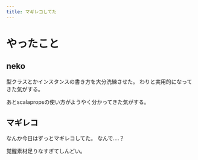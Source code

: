 ```yaml
---
title: マギレコしてた
---
```


# やったこと

## neko

型クラスとかインスタンスの書き方を大分洗練させた。
わりと実用的になってきた気がする。

あとscalapropsの使い方がようやく分かってきた気がする。

## マギレコ

なんか今日はずっとマギレコしてた。
なんで‥‥？

覚醒素材足りなすぎてしんどい。
